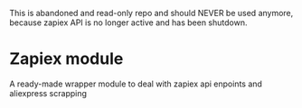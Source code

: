 This is abandoned and read-only repo and should NEVER be used anymore, because zapiex API is no longer active and has been shutdown.

# Zapiex module

A ready-made wrapper module to deal with zapiex api enpoints and aliexpress scrapping
